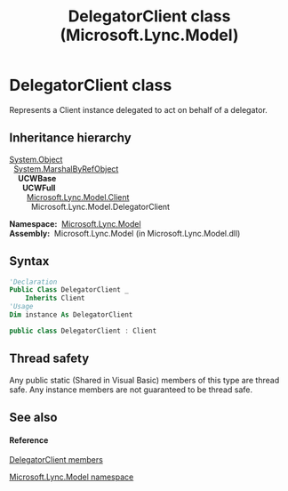 ﻿---
title: DelegatorClient class (Microsoft.Lync.Model)
TOCTitle: DelegatorClient class
ms:assetid: T:Microsoft.Lync.Model.DelegatorClient_DI_3_UC_OCS14MrefLyncWPF
ms:mtpsurl: https://msdn.microsoft.com/en-us/library/microsoft.lync.model.delegatorclient_di_3_uc_ocs14mreflyncwpf(v=office.15)
ms:contentKeyID: 48588618
ms.date: 07/28/2014
mtps_version: v=office.15
f1_keywords:
- Microsoft.Lync.Model.DelegatorClient
dev_langs:
- CSharp
- JScript
- VB
- other
---

# DelegatorClient class

Represents a Client instance delegated to act on behalf of a delegator.

## Inheritance hierarchy

[System.Object](http://msdn2.microsoft.com/en-us/library/e5kfa45b)  
  [System.MarshalByRefObject](http://msdn2.microsoft.com/en-us/library/w4302s1f)  
    **UCWBase**  
      **UCWFull**  
        [Microsoft.Lync.Model.Client](client-class-microsoft-lync-model_2.md)  
          Microsoft.Lync.Model.DelegatorClient  

**Namespace:**  [Microsoft.Lync.Model](microsoft-lync-model-namespace_2.md)  
**Assembly:**  Microsoft.Lync.Model (in Microsoft.Lync.Model.dll)

## Syntax

``` vb
'Declaration
Public Class DelegatorClient _
    Inherits Client
'Usage
Dim instance As DelegatorClient
```

``` csharp
public class DelegatorClient : Client
```

## Thread safety

Any public static (Shared in Visual Basic) members of this type are thread safe. Any instance members are not guaranteed to be thread safe.

## See also

#### Reference

[DelegatorClient members](delegatorclient-members-microsoft-lync-model_2.md)

[Microsoft.Lync.Model namespace](microsoft-lync-model-namespace_2.md)

